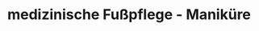 ---
title: "medizinische Fußpflege - Maniküre"
url: /duesseldorf/medizinische-fusspflege-manikuere/
shop: Kosmetik
---